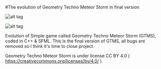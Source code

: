 #The evolution of Geometry Techno Meteor Storm in final version

![alt tag](http://s15.postimg.org/tar4lkuyz/Screenshot_Geometry_Techno_Meteor_Storm_final.png)

![alt tag](http://s16.postimg.org/g03va17ed/Screenshot_Geometry_Techno_Meteor_Storm_final.png)

Evolution of Simple game called Geometry Techno Meteor Storm (GTMS), coded in C++ & SFML.
This is the final version of GTMS, all bugs are removed so I think it's time to close project.

Geometry Techno Meteor Storm is under license CC BY 4.0 ( https://creativecommons.org/licenses/by/4.0/ ).
